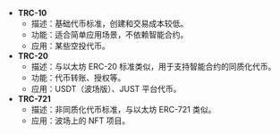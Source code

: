 - **TRC-10**
    - 描述：基础代币标准，创建和交易成本较低。
    - 功能：适合简单应用场景，不依赖智能合约。
    - 应用：某些空投代币。
- **TRC-20**
    - 描述：与以太坊 ERC-20 标准类似，用于支持智能合约的同质化代币。
    - 功能：代币转账、授权等。
    - 应用：USDT（波场版）、JUST 平台代币。
- **TRC-721**
    - 描述：非同质化代币标准，与以太坊 ERC-721 类似。
    - 应用：波场上的 NFT 项目。
